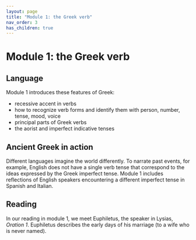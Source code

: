 ```yaml
---
layout: page
title: "Module 1: the Greek verb"
nav_order: 3
has_children: true
---
```



# Module 1: the Greek verb


## Language

Module 1 introduces these features of Greek:


- recessive accent in verbs
- how to recognize verb forms and identify them with person, number, tense, mood, voice
- principal parts of Greek verbs
- the aorist and imperfect indicative tenses

## Ancient Greek in action

Different languages imagine the world differently. To narrate past events, for example, English does not have a single verb tense that correspond to the ideas expressed by the Greek imperfect tense. Module 1 includes reflections of English speakers encountering a different imperfect tense in Spanish and Italian.

## Reading

In our reading in module 1, we meet Euphiletus, the speaker in Lysias, *Oration 1*.  Euphiletus describes the early days of his marriage (to a wife who is never named).

